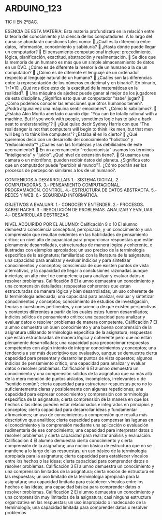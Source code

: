 # ARDUINO_123
TIC II EN 2ºBAC.

ESENCIA DE ESTA MATERIA:
Esta materia profundizará en la relación entre la teoría del conocimiento y la ciencia de los computadores. A lo largo del curso se abordarán cuestiones tales como:
	¿Cuál es la diferencia entre datos, información, conocimiento y sabiduría?
	¿Hasta dónde puede llegar un computador?
	El pensamiento computacional incluye: procedimiento, lógica, planificación, exactitud, abstracción y realimentación. 
	Se dice que la memoria de un humano es más que un simple almacenamiento de datos en un DVD. ¿Cómo es de diferente la memoria de un humano  a la de un computador?
	¿Cómo es de diferente el lenguaje de un ordenador respecto al lenguaje natural de un humano?
	¿Cuáles son las diferencias entre la representación de los números en decimal y en binario?. En binario, 1+1=10. ¿Qué nos dice esto de la exactitud de la matemáticas en la realidad?.
	Una máquina de ajedrez puede ganar al mejor de los jugadores de esta disciplina. ¿Significa esto que un computador "sabe" jugar?
	¿Cómo podemos conocer las emociones que otros humanos tienen?. ¿Podrá alguna vez una máquina sentir emociones?. ¿Cómo lo sabríamos?. 
	¿Estaba Akio Morita acertado cuando dijo: “You can be totally rational with a machine. But if you work with people, sometimes logic has to take a back seat to understanding”? 
	¿Qué quiso decir Sydney Harris con que “The real danger is not that computers will begin to think like men, but that men will begin to think like computers”? ¿Estaba él en lo cierto?
	¿Qué queremos decir con un desarrollo del conocimiento "holístico" y "reduccionista"? ¿Cuales son las fortalezas y las debilidades de este acercamiento?
	En un acercamiento "reduccionista" usamos los términos "inteligencia" y "juicio". ¿Qué nivel de extensión tiene?.
	Si usamos una cámara o un micrófono, pueden recibir datos del planeta. ¿Significa esto que un computador puede "percibir el mundo"?. ¿Cómo podrán ser los procesos de percepción similares a los de un humano?.

CONTENIDOS A DESARROLLAR: 
1.- SISTEMA DIGITAL.
2.- COMPUTADORAS.
3.- PENSAMIENTO COMPUTACIONAL. PROGRAMACIÓN. CONTROL.
4.- ESTRUCTURA DE DATOS ABSTRACTA.
5.- REDES Y WEB.
6.- SEGURIDAD INFORMÁTICA.


OBJETIVOS A EVALUAR: 
1.- CONOCER Y ENTENDER.
2.- PROCESOS. SABER HACER.
3.- RESOLUCIÓN DE PROBLEMAS. ANALIZAR Y EVALUAR. 
4.- DESARROLLAR DESTREZAS.


NIVEL ADQUIRIDO POR EL ALUMNO:
Calificación 9 o 10
El alumno demuestra consciencia conceptual, perspicacia, y un conocimiento y una comprensión que resultan evidentes en las habilidades de pensamiento crítico; un nivel alto de capacidad para proporcionar respuestas que están plenamente desarrolladas, estructuradas de manera lógica y coherente, e ilustradas con ejemplos apropiados; un uso preciso de la terminología específica de la asignatura; familiaridad con la literatura de la asignatura; una capacidad para analizar y evaluar indicios y para sintetizar conocimientos y conceptos; consciencia de que existen puntos de vista alternativos, y la capacidad de llegar a conclusiones razonadas aunque inciertas; un alto nivel de competencia para analizar y evaluar datos o resolver problemas. 
Calificación 8 
El alumno demuestra un conocimiento y una comprensión detallados; respuestas coherentes que están estructuradas de manera lógica y bien desarrolladas; un uso coherente de la terminología adecuada; una capacidad para analizar, evaluar y sintetizar conocimientos y conceptos; conocimiento de estudios de investigación, teorías y cuestiones pertinentes, y consciencia de que existen perspectivas y contextos diferentes a partir de los cuales estos fueron desarrollados; indicios sólidos de pensamiento crítico; una capacidad para analizar y evaluar datos o resolver problemas de manera competente. 
Calificación 7 
El alumno demuestra un buen conocimiento y una buena comprensión de la asignatura utilizando terminología específica de la asignatura; respuestas que están estructuradas de manera lógica y coherente pero que no están plenamente desarrolladas; una capacidad para proporcionar respuestas competentes con algún intento de integrar conocimientos y conceptos; una tendencia a ser más descriptivo que evaluativo, aunque se demuestra cierta capacidad para presentar y desarrollar puntos de vista opuestos; algunos indicios de pensamiento crítico; una capacidad para analizar y evaluar datos o resolver problemas. 
Calificación 6 
El alumno demuestra un conocimiento y una comprensión sólidos de la asignatura que va más allá de la mera mención de puntos aislados, incompletos, irrelevantes o de “sentido común”; cierta capacidad para estructurar respuestas pero no lo suficientemente claras y posiblemente con algunas repeticiones; una capacidad para expresar conocimiento y comprensión con terminología específica de la asignatura; cierta comprensión de la manera en que los hechos o las ideas pueden estar relacionados e integrados en principios y conceptos; cierta capacidad para desarrollar ideas y fundamentar afirmaciones; un uso de conocimientos y comprensión que resulta más descriptivo que analítico; cierta capacidad para compensar las lagunas en el conocimiento y la comprensión mediante una aplicación o evaluación rudimentaria de ese conocimiento; una capacidad para interpretar datos o resolver problemas y cierta capacidad para realizar análisis y evaluación. 
Calificación 4 
El alumno demuestra cierto conocimiento y cierta comprensión de la asignatura; una noción básica de estructura que no se mantiene a lo largo de las respuestas; un uso básico de la terminología apropiada para la asignatura; cierta capacidad para establecer vínculos entre los hechos o las ideas; cierta capacidad para comprender datos o resolver problemas. 
Calificación 3 
El alumno demuestra un conocimiento y una comprensión limitados de la asignatura; cierta noción de estructura en las respuestas; un uso limitado de la terminología apropiada para la asignatura; una capacidad limitada para establecer vínculos entre los hechos o las ideas; una capacidad básica para comprender datos o resolver problemas. 
Calificación 2 
El alumno demuestra un conocimiento y una comprensión muy limitados de la asignatura; casi ninguna estructura organizativa en las respuestas; un uso inapropiado o inadecuado de la terminología; una capacidad limitada para comprender datos o resolver problemas.

